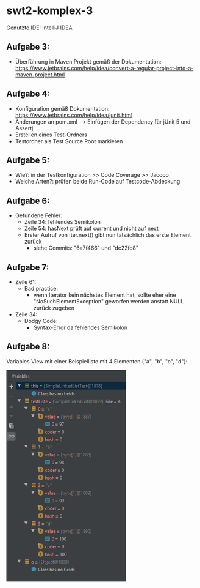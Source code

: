 # swt2-komplex-3

Genutzte IDE: IntelliJ IDEA 

## Aufgabe 3:
- Überführung in Maven Projekt gemäß der Dokumentation:
  https://www.jetbrains.com/help/idea/convert-a-regular-project-into-a-maven-project.html

## Aufgabe 4:
- Konfiguration gemäß Dokumentation: https://www.jetbrains.com/help/idea/junit.html
- Änderungen an pom.xml --> Einfügen der Dependency für jUnit 5 und Assertj
- Erstellen eines Test-Ordners
- Testordner als Test Source Root markieren

## Aufgabe 5:
- Wie?: in der Testkonfiguration >> Code Coverage >> Jacoco
- Welche Arten?: prüfen beide Run-Code auf Testcode-Abdeckung

## Aufgabe 6:
- Gefundene Fehler:
  - Zeile 34: fehlendes Semikolon
  - Zeile 54: hasNext prüft auf current und nicht auf next
  - Erster Aufruf von Iter.next() gibt nun tatsächlich das erste Element zurück
    - siehe Commits: "6a7f466" und "dc22fc8"

## Aufgabe 7:
- Zeile 61:
  - Bad practice:
    - wenn Iterator kein nächstes Element hat, sollte eher eine "NoSuchElementException"
      geworfen werden anstatt NULL zurück zugeben  
- Zeile 34:
  - Dodgy Code:
    - Syntax-Error da fehlendes Semikolon

## Aufgabe 8:

Variables View mit einer Beispielliste mit 4 Elementen ("a", "b", "c", "d"):

![](Variables_View.png)

